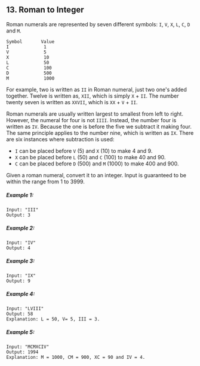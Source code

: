 ## 13. Roman to Integer
Roman numerals are represented by seven different symbols: ```I```, ```V```, ```X```, ```L```, ```C```, ```D``` and ```M```.
```
Symbol       Value
I             1
V             5
X             10
L             50
C             100
D             500
M             1000
```
For example, two is written as ```II``` in Roman numeral, just two one's added together. Twelve is written as, ```XII```, which is simply ```X``` + ```II```. The number twenty seven is written as ```XXVII```, which is ```XX``` + ```V``` + ```II```.

Roman numerals are usually written largest to smallest from left to right. However, the numeral for four is not ```IIII```. Instead, the number four is written as ```IV```. Because the one is before the five we subtract it making four. The same principle applies to the number nine, which is written as ```IX```. There are six instances where subtraction is used:

* ```I``` can be placed before ```V``` (5) and ```X``` (10) to make 4 and 9.
* ```X``` can be placed before ```L``` (50) and ```C``` (100) to make 40 and 90.
* ```C``` can be placed before ```D``` (500) and ```M``` (1000) to make 400 and 900.

Given a roman numeral, convert it to an integer. Input is guaranteed to be within the range from 1 to 3999.

##### Example 1:
```
Input: "III"
Output: 3
```
##### Example 2:
```
Input: "IV"
Output: 4
```
##### Example 3:
```
Input: "IX"
Output: 9
```
##### Example 4:
```
Input: "LVIII"
Output: 58
Explanation: L = 50, V= 5, III = 3.
```
##### Example 5:
```
Input: "MCMXCIV"
Output: 1994
Explanation: M = 1000, CM = 900, XC = 90 and IV = 4.
```